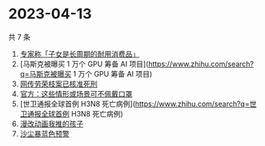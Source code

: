 # 2023-04-13

共 7 条

<!-- BEGIN -->
<!-- 最后更新时间 Thu Apr 13 2023 12:14:33 GMT+0800 (China Standard Time) -->

1. [专家称「子女是长周期的耐用消费品」](https://www.zhihu.com/search?q=专家称「子女是长周期的耐用消费品」)
1. [马斯克被曝买 1 万个 GPU 筹备 AI
   项目](https://www.zhihu.com/search?q=马斯克被曝买 1 万个 GPU 筹备 AI 项目)
1. [网传劳荣枝案已核准死刑](https://www.zhihu.com/search?q=网传劳荣枝案已核准死刑)
1. [官方：这些情形或场景可不佩戴口罩](https://www.zhihu.com/search?q=官方：这些情形或场景可不佩戴口罩)
1. [世卫通报全球首例 H3N8
   死亡病例](https://www.zhihu.com/search?q=世卫通报全球首例 H3N8 死亡病例)
1. [漫改动画我推的孩子](https://www.zhihu.com/search?q=漫改动画我推的孩子)
1. [沙尘暴蓝色预警](https://www.zhihu.com/search?q=沙尘暴蓝色预警)

<!-- END -->
